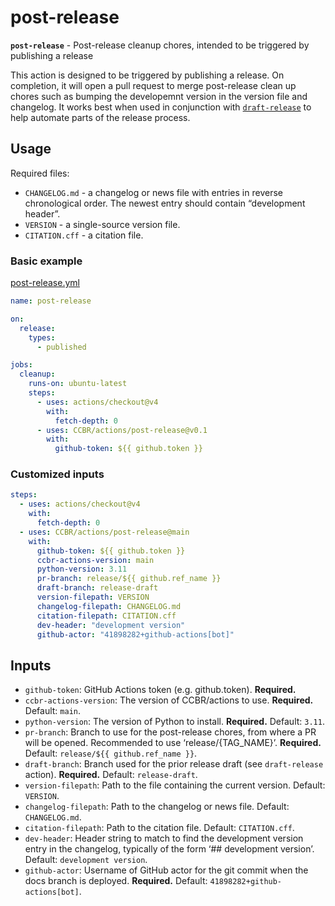 # post-release

**`post-release`** - Post-release cleanup chores, intended to be
triggered by publishing a release

This action is designed to be triggered by publishing a release. On
completion, it will open a pull request to merge post-release clean up
chores such as bumping the developemnt version in the version file and
changelog. It works best when used in conjunction with
[`draft-release`](/draft-release) to help automate parts of the release
process.

## Usage

Required files:

- `CHANGELOG.md` - a changelog or news file with entries in reverse
  chronological order. The newest entry should contain “development
  header”.
- `VERSION` - a single-source version file.
- `CITATION.cff` - a citation file.

### Basic example

[post-release.yml](/examples/post-release.yml)

```yaml
name: post-release

on:
  release:
    types:
      - published

jobs:
  cleanup:
    runs-on: ubuntu-latest
    steps:
      - uses: actions/checkout@v4
        with:
          fetch-depth: 0
      - uses: CCBR/actions/post-release@v0.1
        with:
          github-token: ${{ github.token }}
```

### Customized inputs

```yaml
steps:
  - uses: actions/checkout@v4
    with:
      fetch-depth: 0
  - uses: CCBR/actions/post-release@main
    with:
      github-token: ${{ github.token }}
      ccbr-actions-version: main
      python-version: 3.11
      pr-branch: release/${{ github.ref_name }}
      draft-branch: release-draft
      version-filepath: VERSION
      changelog-filepath: CHANGELOG.md
      citation-filepath: CITATION.cff
      dev-header: "development version"
      github-actor: "41898282+github-actions[bot]"
```

## Inputs

- `github-token`: GitHub Actions token (e.g. github.token).
  **Required.**
- `ccbr-actions-version`: The version of CCBR/actions to use.
  **Required.** Default: `main`.
- `python-version`: The version of Python to install. **Required.**
  Default: `3.11`.
- `pr-branch`: Branch to use for the post-release chores, from where a
  PR will be opened. Recommended to use ‘release/{TAG_NAME}’.
  **Required.** Default: `release/${{ github.ref_name }}`.
- `draft-branch`: Branch used for the prior release draft (see
  `draft-release` action). **Required.** Default: `release-draft`.
- `version-filepath`: Path to the file containing the current version.
  Default: `VERSION`.
- `changelog-filepath`: Path to the changelog or news file. Default:
  `CHANGELOG.md`.
- `citation-filepath`: Path to the citation file. Default:
  `CITATION.cff`.
- `dev-header`: Header string to match to find the development version
  entry in the changelog, typically of the form ‘\## <software name>
  development version’. Default: `development version`.
- `github-actor`: Username of GitHub actor for the git commit when the
  docs branch is deployed. **Required.** Default:
  `41898282+github-actions[bot]`.
